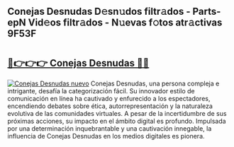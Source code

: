 ## Conejas Desnudas D𝚎sn𝚞dos filtr𝚊dos - Parts-epN Vid𝚎os filtr𝚊dos - N𝚞evas f𝚘tos atr𝚊ctivas 9F53F

# <h2><a href="http://mb12xf3.tromn.icu/?c=Conejas+Desnudas">🔗👉👉👉 Conejas Desnudas 🔗🔗</a></h2>

[![Conejas Desnudas nuevo](https://i.imgur.com/pEAQMta.gif)](http://mb12xf3.tromn.icu/?c=Conejas+Desnudas)
Conejas Desnudas, una persona compleja e intrigante, desafía la categorización fácil. Su innovador estilo de comunicación en línea ha cautivado y enfurecido a los espectadores, encendiendo debates sobre ética, autorrepresentación y la naturaleza evolutiva de las comunidades virtuales. A pesar de la incertidumbre de sus próximas acciones, su impacto en el ámbito digital es profundo. Impulsada por una determinación inquebrantable y una cautivación innegable, la influencia de Conejas Desnudas en los medios digitales es pionera.
